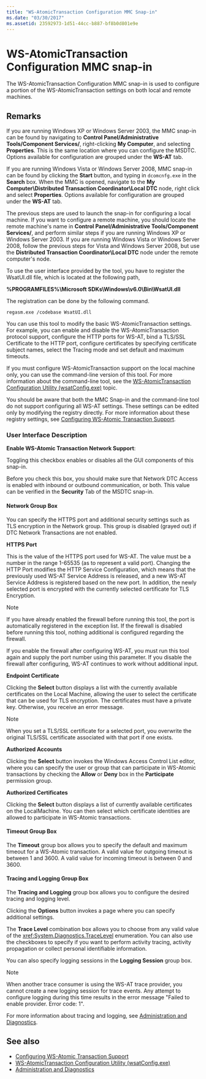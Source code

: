 ```yaml
---
title: "WS-AtomicTransaction Configuration MMC Snap-in"
ms.date: "03/30/2017"
ms.assetid: 23592973-1d51-44cc-b887-bf8b0d801e9e
---
```

# WS-AtomicTransaction Configuration MMC snap-in

The WS-AtomicTransaction Configuration MMC snap-in is used to configure a portion of the WS-AtomicTransaction settings on both local and remote machines.

## Remarks

If you are running Windows XP or Windows Server 2003, the MMC snap-in can be found by navigating to **Control Panel/Administrative Tools/Component Services/**, right-clicking **My Computer**, and selecting **Properties**. This is the same location where you can configure the MSDTC. Options available for configuration are grouped under the **WS-AT** tab.

 If you are running Windows Vista or Windows Server 2008, MMC snap-in can be found by clicking the **Start** button, and typing in `dcomcnfg.exe` in the **Search** box. When the MMC is opened, navigate to the **My Computer\Distributed Transaction Coordinator\Local DTC** node, right click and select **Properties**. Options available for configuration are grouped under the **WS-AT** tab.

 The previous steps are used to launch the snap-in for configuring a local machine. If you want to configure a remote machine, you should locate the remote machine's name in **Control Panel/Administrative Tools/Component Services/**, and perform similar steps if you are running Windows XP or Windows Server 2003. If you are running Windows Vista or Windows Server 2008, follow the previous steps for Vista and Windows Server 2008, but use the **Distributed Transaction Coordinator\Local DTC** node under the remote computer's node.

 To use the user interface provided by the tool, you have to register the WsatUI.dll file, which is located at the following path,

 **%PROGRAMFILES%\Microsoft SDKs\Windows\v6.0\Bin\WsatUI.dll**

 The registration can be done by the following command.

```console
regasm.exe /codebase WsatUI.dll
```

 You can use this tool to modify the basic WS-AtomicTransaction settings. For example, you can enable and disable the WS-AtomicTransaction protocol support, configure the HTTP ports for WS-AT, bind a TLS/SSL Certificate to the HTTP port, configure certificates by specifying certificate subject names, select the Tracing mode and set default and maximum timeouts.

 If you must configure WS-AtomicTransaction support on the local machine only, you can use the command-line version of this tool. For more information about the command-line tool, see the [WS-AtomicTransaction Configuration Utility (wsatConfig.exe)](ws-atomictransaction-configuration-utility-wsatconfig-exe.md) topic.

 You should be aware that both the MMC Snap-in and the command-line tool do not support configuring all WS-AT settings. These settings can be edited only by modifying the registry directly. For more information about these registry settings, see [Configuring WS-Atomic Transaction Support](./feature-details/configuring-ws-atomic-transaction-support.md).

### User Interface Description

**Enable WS-Atomic Transaction Network Support**:

 Toggling this checkbox enables or disables all the GUI components of this snap-in.

 Before you check this box, you should make sure that Network DTC Access is enabled with inbound or outbound communication, or both. This value can be verified in the **Security** Tab of the MSDTC snap-in.

#### Network Group Box

You can specify the HTTPS port and additional security settings such as TLS encryption in the Network group. This group is disabled (grayed out) if DTC Network Transactions are not enabled.

 **HTTPS Port**

 This is the value of the HTTPS port used for WS-AT. The value must be a number in the range 1-65535 (as to represent a valid port). Changing the HTTP Port modifies the HTTP Service Configuration, which means that the previously used WS-AT Service Address is released, and a new WS-AT Service Address is registered based on the new port. In addition, the newly selected port is encrypted with the currently selected certificate for TLS Encryption.

> [!NOTE]
> If you have already enabled the firewall before running this tool, the port is automatically registered in the exception list. If the firewall is disabled before running this tool, nothing additional is configured regarding the firewall.

 If you enable the firewall after configuring WS-AT, you must run this tool again and supply the port number using this parameter. If you disable the firewall after configuring, WS-AT continues to work without additional input.

 **Endpoint Certificate**

 Clicking the **Select** button displays a list with the currently available certificates on the Local Machine, allowing the user to select the certificate that can be used for TLS encryption. The certificates must have a private key. Otherwise, you receive an error message.

> [!NOTE]
> When you set a TLS/SSL certificate for a selected port, you overwrite the original TLS/SSL certificate associated with that port if one exists.

 **Authorized Accounts**

 Clicking the **Select** button invokes the Windows Access Control List editor, where you can specify the user or group that can participate in WS-Atomic transactions by checking the **Allow** or **Deny** box in the **Participate** permission group.

 **Authorized Certificates**

 Clicking the **Select** button displays a list of currently available certificates on the LocalMachine. You can then select which certificate identities are allowed to participate in WS-Atomic transactions.

#### Timeout Group Box

The **Timeout** group box allows you to specify the default and maximum timeout for a WS-Atomic transaction. A valid value for outgoing timeout is between 1 and 3600. A valid value for incoming timeout is between 0 and 3600.

#### Tracing and Logging Group Box

The **Tracing and Logging** group box allows you to configure the desired tracing and logging level.

 Clicking the **Options** button invokes a page where you can specify additional settings.

 The **Trace Level** combination box allows you to choose from any valid value of the <xref:System.Diagnostics.TraceLevel> enumeration. You can also use the checkboxes to specify if you want to perform activity tracing, activity propagation or collect personal identifiable information.

 You can also specify logging sessions in the **Logging Session** group box.

> [!NOTE]
> When another trace consumer is using the WS-AT trace provider, you cannot create a new logging session for trace events. Any attempt to configure logging during this time results in the error message "Failed to enable provider. Error code: 1".

 For more information about tracing and logging, see [Administration and Diagnostics](./diagnostics/index.md).

## See also

- [Configuring WS-Atomic Transaction Support](./feature-details/configuring-ws-atomic-transaction-support.md)
- [WS-AtomicTransaction Configuration Utility (wsatConfig.exe)](ws-atomictransaction-configuration-utility-wsatconfig-exe.md)
- [Administration and Diagnostics](./diagnostics/index.md)
